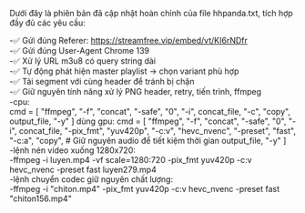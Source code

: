 Dưới đây là phiên bản đã cập nhật hoàn chỉnh của file hhpanda.txt, tích hợp đầy đủ các yêu cầu:

-✅ Gửi đúng Referer: https://streamfree.vip/embed/vt/KI6rNDfr  
-✅ Gửi đúng User-Agent Chrome 139  
-✅ Xử lý URL m3u8 có query string dài  
-✅ Tự động phát hiện master playlist → chọn variant phù hợp  
-✅ Tải segment với cùng header để tránh bị chặn  
-✅ Giữ nguyên tính năng xử lý PNG header, retry, tiến trình, ffmpeg  
-cpu:  
        cmd = [
            "ffmpeg", "-f", "concat", "-safe", "0",
            "-i", concat_file, "-c", "copy", output_file, "-y"
        ]
dùng gpu:
        cmd = [
            "ffmpeg", "-f", "concat", "-safe", "0",
            "-i", concat_file,
            "-pix_fmt", "yuv420p",
            "-c:v", "hevc_nvenc",
            "-preset", "fast",
            "-c:a", "copy",  # Giữ nguyên audio để tiết kiệm thời gian
            output_file, "-y"
        ]  
-lệnh nén video xuống 1280x720:  
-ffmpeg -i luyen.mp4 -vf scale=1280:720 -pix_fmt yuv420p -c:v hevc_nvenc -preset fast luyen279.mp4  
-lệnh chuyển codec giữ nguyên chất lượng:  
-ffmpeg -i "chiton.mp4" -pix_fmt yuv420p -c:v hevc_nvenc -preset fast "chiton156.mp4"  
